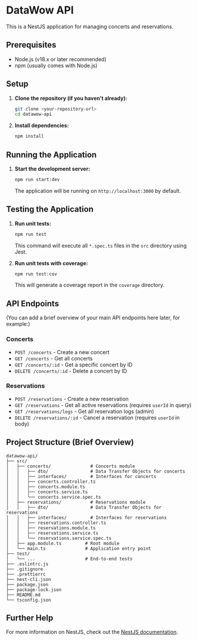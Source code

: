 # DataWow API

This is a NestJS application for managing concerts and reservations.

## Prerequisites

* Node.js (v18.x or later recommended)
* npm (usually comes with Node.js)

## Setup

1.  **Clone the repository (if you haven't already):**
    ```bash
    git clone <your-repository-url>
    cd datawow-api
    ```

2.  **Install dependencies:**
    ```bash
    npm install
    ```

## Running the Application

1.  **Start the development server:**
    ```bash
    npm run start:dev
    ```
    The application will be running on `http://localhost:3000` by default.

## Testing the Application

1.  **Run unit tests:**
    ```bash
    npm run test
    ```
    This command will execute all `*.spec.ts` files in the `src` directory using Jest.

2.  **Run unit tests with coverage:**
    ```bash
    npm run test:cov
    ```
    This will generate a coverage report in the `coverage` directory.

## API Endpoints

(You can add a brief overview of your main API endpoints here later, for example:)

### Concerts

*   `POST /concerts` - Create a new concert
*   `GET /concerts` - Get all concerts
*   `GET /concerts/:id` - Get a specific concert by ID
*   `DELETE /concerts/:id` - Delete a concert by ID

### Reservations

*   `POST /reservations` - Create a new reservation
*   `GET /reservations` - Get all active reservations (requires `userId` in query)
*   `GET /reservations/logs` - Get all reservation logs (admin)
*   `DELETE /reservations/:id` - Cancel a reservation (requires `userId` in body)

## Project Structure (Brief Overview)

```
datawow-api/
├── src/
│   ├── concerts/               # Concerts module
│   │   ├── dto/                # Data Transfer Objects for concerts
│   │   ├── interfaces/         # Interfaces for concerts
│   │   ├── concerts.controller.ts
│   │   ├── concerts.module.ts
│   │   ├── concerts.service.ts
│   │   └── concerts.service.spec.ts
│   ├── reservations/           # Reservations module
│   │   ├── dto/                # Data Transfer Objects for reservations
│   │   ├── interfaces/         # Interfaces for reservations
│   │   ├── reservations.controller.ts
│   │   ├── reservations.module.ts
│   │   ├── reservations.service.ts
│   │   └── reservations.service.spec.ts
│   ├── app.module.ts         # Root module
│   └── main.ts               # Application entry point
├── test/
│   └── ...                   # End-to-end tests
├── .eslintrc.js
├── .gitignore
├── .prettierrc
├── nest-cli.json
├── package.json
├── package-lock.json
├── README.md
└── tsconfig.json
```

## Further Help

For more information on NestJS, check out the [NestJS documentation](https://docs.nestjs.com/).
